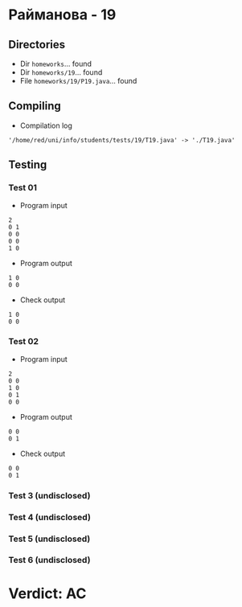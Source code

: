 # Райманова - 19
## Directories
- Dir `homeworks`... found
- Dir `homeworks/19`... found
- File `homeworks/19/P19.java`... found
## Compiling
- Compilation log
```
'/home/red/uni/info/students/tests/19/T19.java' -> './T19.java'

```
## Testing
### Test 01
- Program input
```
2
0 1
0 0
0 0
1 0
```
- Program output
```
1 0 
0 0 

```
- Check output
```
1 0
0 0
```
### Test 02
- Program input
```
2
0 0
1 0
0 1
0 0
```
- Program output
```
0 0 
0 1 

```
- Check output
```
0 0
0 1
```
### Test 3 (undisclosed)
### Test 4 (undisclosed)
### Test 5 (undisclosed)
### Test 6 (undisclosed)
# Verdict: AC
